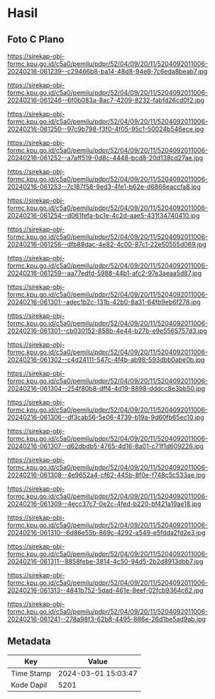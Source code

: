 # Hasil

## Foto C Plano

https://sirekap-obj-formc.kpu.go.id/c5a0/pemilu/pdpr/52/04/09/20/11/5204092011006-20240216-061239--c29466b8-ba14-48d8-94e8-7c6eda8beab7.jpg

https://sirekap-obj-formc.kpu.go.id/c5a0/pemilu/pdpr/52/04/09/20/11/5204092011006-20240216-061246--6f0b083a-8ac7-4209-8232-fabfd26cd0f2.jpg

https://sirekap-obj-formc.kpu.go.id/c5a0/pemilu/pdpr/52/04/09/20/11/5204092011006-20240216-061250--97c9b798-f3f0-4f05-95c1-50024b546ece.jpg

https://sirekap-obj-formc.kpu.go.id/c5a0/pemilu/pdpr/52/04/09/20/11/5204092011006-20240216-061252--a7aff519-0d8c-4448-bcd8-20d138cd27ae.jpg

https://sirekap-obj-formc.kpu.go.id/c5a0/pemilu/pdpr/52/04/09/20/11/5204092011006-20240216-061253--7c187f58-9ed3-4fe1-b62e-d6866eaccfa8.jpg

https://sirekap-obj-formc.kpu.go.id/c5a0/pemilu/pdpr/52/04/09/20/11/5204092011006-20240216-061254--d061fefa-bc1e-4c2d-aae5-431f34740410.jpg

https://sirekap-obj-formc.kpu.go.id/c5a0/pemilu/pdpr/52/04/09/20/11/5204092011006-20240216-061256--dfb88dac-4e82-4c00-87c1-22e50555d069.jpg

https://sirekap-obj-formc.kpu.go.id/c5a0/pemilu/pdpr/52/04/09/20/11/5204092011006-20240216-061259--aa77edfd-5988-44b1-afc2-97e3aeaa5d87.jpg

https://sirekap-obj-formc.kpu.go.id/c5a0/pemilu/pdpr/52/04/09/20/11/5204092011006-20240216-061301--adec1b2c-131b-42b0-8a31-64fb9eb6f278.jpg

https://sirekap-obj-formc.kpu.go.id/c5a0/pemilu/pdpr/52/04/09/20/11/5204092011006-20240216-061301--cb030152-858b-4e44-b27b-e9e5565757d3.jpg

https://sirekap-obj-formc.kpu.go.id/c5a0/pemilu/pdpr/52/04/09/20/11/5204092011006-20240216-061302--c4d24111-547c-4f4b-ab98-593dbb0abe0b.jpg

https://sirekap-obj-formc.kpu.go.id/c5a0/pemilu/pdpr/52/04/09/20/11/5204092011006-20240216-061304--254f80b8-dff4-4d19-8898-dddcc8e3bb50.jpg

https://sirekap-obj-formc.kpu.go.id/c5a0/pemilu/pdpr/52/04/09/20/11/5204092011006-20240216-061306--df3cab56-5e06-4739-b19a-9d60fb65ec10.jpg

https://sirekap-obj-formc.kpu.go.id/c5a0/pemilu/pdpr/52/04/09/20/11/5204092011006-20240216-061307--d62dbdb5-4765-4d16-8a01-c71f1d609226.jpg

https://sirekap-obj-formc.kpu.go.id/c5a0/pemilu/pdpr/52/04/09/20/11/5204092011006-20240216-061308--4e9652a4-cf62-445b-8f0e-f748c5c533ae.jpg

https://sirekap-obj-formc.kpu.go.id/c5a0/pemilu/pdpr/52/04/09/20/11/5204092011006-20240216-061309--4ecc37c7-0e2c-4fed-b220-bf421a19ae18.jpg

https://sirekap-obj-formc.kpu.go.id/c5a0/pemilu/pdpr/52/04/09/20/11/5204092011006-20240216-061310--6d86e55b-869c-4292-a549-e5fdda2fd2e3.jpg

https://sirekap-obj-formc.kpu.go.id/c5a0/pemilu/pdpr/52/04/09/20/11/5204092011006-20240216-061311--8858febe-3814-4c50-94d5-2b2d8913dbb7.jpg

https://sirekap-obj-formc.kpu.go.id/c5a0/pemilu/pdpr/52/04/09/20/11/5204092011006-20240216-061313--4841b752-5dad-461e-8eef-02fcb9364c62.jpg

https://sirekap-obj-formc.kpu.go.id/c5a0/pemilu/pdpr/52/04/09/20/11/5204092011006-20240216-061241--278a98f3-62b8-4495-886e-26d1be5ad9ab.jpg


## Metadata

| Key        | Value               |
| ---------- | ------------------- |
| Time Stamp | 2024-03-01 15:03:47 |
| Kode Dapil | 5201                |



